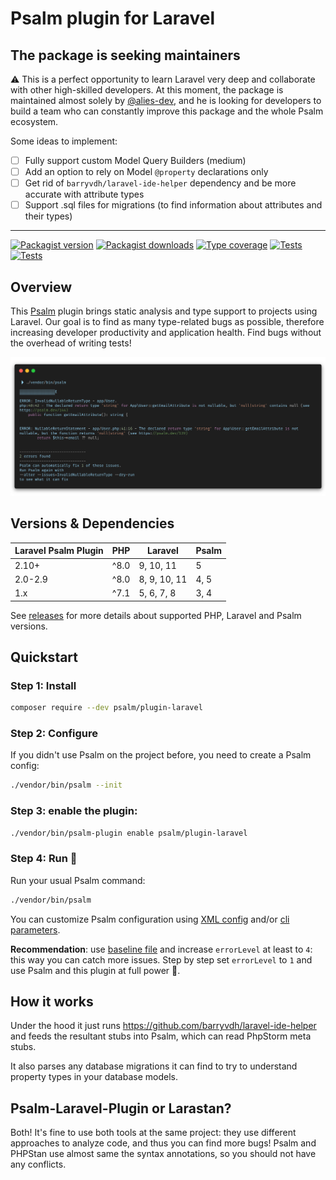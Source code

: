 # Psalm plugin for Laravel

## The package is seeking maintainers

⚠️ This is a perfect opportunity to learn Laravel very deep and collaborate with other high-skilled developers.
At this moment, the package is maintained almost solely by [@alies-dev](https://github.com/sponsors/alies-dev), and he is looking for developers to build a team
who can constantly improve this package and the whole Psalm ecosystem.

Some ideas to implement:
 - [ ] Fully support custom Model Query Builders (medium)
 - [ ] Add an option to rely on Model `@property` declarations only
 - [ ] Get rid of `barryvdh/laravel-ide-helper` dependency and be more accurate with attribute types
 - [ ] Support .sql files for migrations (to find information about attributes and their types)

________


[![Packagist version](https://img.shields.io/packagist/v/psalm/plugin-laravel.svg)](https://packagist.org/packages/psalm/plugin-laravel)
[![Packagist downloads](https://img.shields.io/packagist/dt/psalm/plugin-laravel.svg)](https://packagist.org/packages/psalm/plugin-laravel)
[![Type coverage](https://shepherd.dev/github/psalm/psalm-plugin-laravel/coverage.svg)](https://shepherd.dev/github/psalm/psalm-plugin-laravel)
[![Tests](https://github.com/psalm/psalm-plugin-laravel/actions/workflows/test.yml/badge.svg)](https://github.com/psalm/psalm-plugin-laravel/actions/workflows/test.yml)
[![Tests](https://github.com/psalm/psalm-plugin-laravel/actions/workflows/test-laravel.yml/badge.svg)](https://github.com/psalm/psalm-plugin-laravel/actions/workflows/test-laravel.yml)

## Overview
This [Psalm](https://github.com/vimeo/psalm) plugin brings static analysis and type support to projects using Laravel. Our goal is to find as many type-related
 bugs as possible, therefore increasing developer productivity and application health. Find bugs without the overhead
 of writing tests!
 
 ![Screenshot](/assets/screenshot.png)


## Versions & Dependencies

| Laravel Psalm Plugin | PHP   | Laravel      | Psalm |
|----------------------|-------|--------------|-------|
| 2.10+                | ^8.0  | 9, 10, 11    | 5     |
| 2.0-2.9              | ^8.0  | 8, 9, 10, 11 | 4, 5  |
| 1.x                  | ^7.1  | 5, 6, 7, 8   | 3, 4  |

See [releases](https://github.com/psalm/psalm-plugin-laravel/releases) for more details about supported PHP, Laravel and Psalm versions.


## Quickstart

### Step 1: Install

```bash
composer require --dev psalm/plugin-laravel
```

### Step 2: Configure
If you didn't use Psalm on the project before, you need to create a Psalm config:
```bash
./vendor/bin/psalm --init
```

### Step 3: enable the plugin:
```bash
./vendor/bin/psalm-plugin enable psalm/plugin-laravel
```


### Step 4: Run 🚀
Run your usual Psalm command:
```bash
./vendor/bin/psalm
```

You can customize Psalm configuration using [XML config](https://psalm.dev/docs/running_psalm/configuration/)
and/or [cli parameters](https://psalm.dev/docs/running_psalm/command_line_usage/).

**Recommendation**: use [baseline file](https://psalm.dev/docs/running_psalm/dealing_with_code_issues/#using-a-baseline-file) and increase
`errorLevel` at least to `4`: this way you can catch more issues. Step by step set `errorLevel` to `1` and use Psalm and this plugin at full power 🚀.  


## How it works

Under the hood it just runs https://github.com/barryvdh/laravel-ide-helper and feeds the resultant stubs into Psalm, which can read PhpStorm meta stubs.

It also parses any database migrations it can find to try to understand property types in your database models.


## Psalm-Laravel-Plugin or Larastan?

Both! It's fine to use both tools at the same project: they use different approaches to analyze code, and thus you can find more bugs!
Psalm and PHPStan use almost same the syntax annotations, so you should not have any conflicts.
